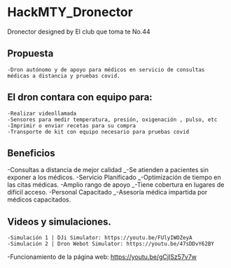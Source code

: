# HackMTY_Dronector
Dronector designed by El club que toma te No.44

## **Propuesta**
    -Dron autónomo y de apoyo para médicos en servicio de consultas médicas a distancia y pruebas covid.

## **El dron contara con equipo para:**
    -Realizar videollamada 
    -Sensores para medir temperatura, presión, oxigenación , pulso, etc
    -Imprimir o enviar recetas para su compra
    -Transporte de kit con equipo necesario para pruebas covid

## **Beneficios**
-Consultas a distancia de mejor calidad
    _-Se atienden a pacientes sin exponer a los médicos.
-Servicio Planificado
    _-Optimización de tiempo en las citas médicas.
-Amplio rango de apoyo
    _-Tiene cobertura en lugares de difícil acceso.
-Personal Capacitado
    _-Asesoría médica impartida por médicos capacitados.


## **Videos y simulaciones.**
    -Simulación 1 | DJi Simulator: https://youtu.be/FUlyIWOZeyA
    -Simulación 2 | Dron Webot Simulator: https://youtu.be/47sDDvY62BY
   -Funcionamiento de la página web: https://youtu.be/gCjISz57v7w
